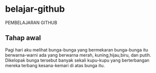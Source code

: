 # belajar-github
PEMBELAJARAN GITHUB

## Tahap awal

Pagi hari aku melihat bunga-bunga yang bermekaran
bunga-bunga itu berwarna-warni ada yang berwarna merah,
kuning,hijau,biru, dan putih. Dikelopak bunga tersebut 
banyak sekali kupu-kupu yang berterbangan mereka terbang 
kesana-kemari di atas bunga itu.
